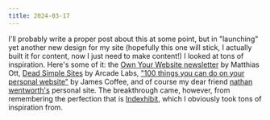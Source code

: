 ```yaml
---
title: 2024-03-17
---
```

I'll probably write a proper post about this at some point, but in "launching" yet another new design for my site (hopefully this one will stick, I actually built it for content, now I just need to make content!) I looked at tons of inspiration. Here's some of it: the [Own Your Website newsletter](https://buttondown.email/ownyourweb/archive/) by Matthias Ott, [Dead Simple Sites](https://deadsimplesites.com/) by Arcade Labs, ["100 things you can do on your personal website"](https://jamesg.blog/2024/02/19/personal-website-ideas/) by James Coffee, and of course my dear friend [nathan wentworth's](https://nathanwentworth.co/) personal site. The breakthrough came, however, from remembering the perfection that is [Indexhibit](https://www.indexhibit.org/), which I obviously took tons of inspiration from.